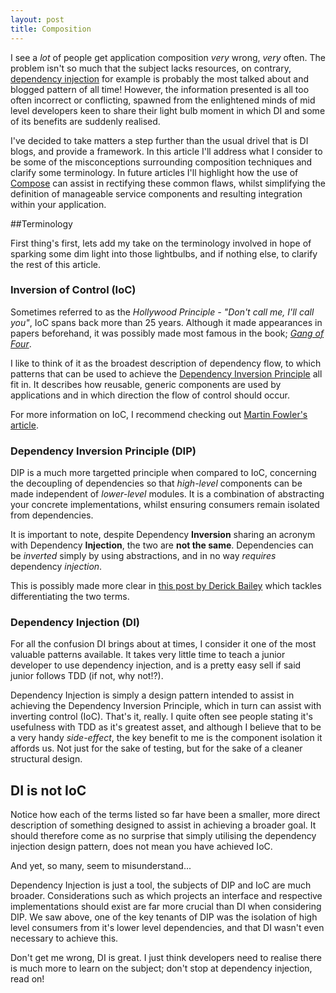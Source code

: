 ```yaml
---
layout: post
title: Composition
---
```


I see a _lot_ of people get application composition _very_ wrong, _very_ often. The problem isn't so much that the subject lacks resources, on contrary, [dependency injection] for example is probably the most talked about and blogged pattern of all time! However, the information presented is all too often incorrect or conflicting, spawned from the enlightened minds of mid level developers keen to share their light bulb moment in which DI and some of its benefits are suddenly realised.

I've decided to take matters a step further than the usual drivel that is DI blogs, and provide a framework. In this article I'll address what I consider to be some of the misconceptions surrounding composition techniques and clarify some terminology. In future articles I'll highlight how the use of [Compose] can assist in rectifying these common flaws, whilst simplifying the definition of manageable service components and resulting integration within your application.

##Terminology

First thing's first, lets add my take on the terminology involved in hope of sparking some dim light into those lightbulbs, and if nothing else, to clarify the rest of this article.

### Inversion of Control (IoC)

Sometimes referred to as the _Hollywood Principle - "Don't call me, I'll call you"_, IoC spans back more than 25 years. Although it made appearances in papers beforehand, it was possibly made most famous in the book; _[Gang of Four]_.

I like to think of it as the broadest description of dependency flow, to which patterns that can be used to achieve the [Dependency Inversion Principle] all fit in. It describes how reusable, generic components are used by applications and in which direction the flow of control should occur.

For more information on IoC, I recommend checking out [Martin Fowler's article].

### Dependency Inversion Principle (DIP)

DIP is a much more targetted principle when compared to IoC, concerning the decoupling of dependencies so that _high-level_ components can be made independent of _lower-level_ modules. It is a combination of abstracting your concrete implementations, whilst ensuring consumers remain isolated from dependencies.

It is important to note, despite Dependency **Inversion** sharing an acronym with Dependency **Injection**, the two are **not the same**. Dependencies can be _inverted_ simply by using abstractions, and in no way _requires_ dependency _injection_.

This is possibly made more clear in [this post by Derick Bailey] which tackles differentiating the two terms.

### Dependency Injection (DI)

For all the confusion DI brings about at times, I consider it one of the most valuable patterns available. It takes very little time to teach a junior developer to use dependency injection, and is a pretty easy sell if said junior follows TDD (if not, why not!?).

Dependency Injection is simply a design pattern intended to assist in achieving the Dependency Inversion Principle, which in turn can assist with inverting control (IoC). That's it, really. I quite often see people stating it's usefulness with TDD as it's greatest asset, and although I believe that to be a very handy _side-effect_, the key benefit to me is the component isolation it affords us. Not just for the sake of testing, but for the sake of a cleaner structural design.

## DI is not IoC

Notice how each of the terms listed so far have been a smaller, more direct description of something designed to assist in achieving a broader goal. It should therefore come as no surprise that simply utilising the dependency injection design pattern, does not mean you have achieved IoC.

And yet, so many, seem to misunderstand... 

Dependency Injection is just a tool, the subjects of DIP and IoC are much broader. Considerations such as which projects an interface and respective implementations should exist are far more crucial than DI when considering DIP. We saw above, one of the key tenants of DIP was the isolation of high level consumers from it's lower level dependencies, and that DI wasn't even necessary to achieve this.

Don't get me wrong, DI is great. I just think developers need to realise there is much more to learn on the subject; don't stop at dependency injection, read on!

<link to next article>

  [dependency injection]: https://www.google.co.uk/#safe=active&q=dependency+injection
  [Compose]: http://www.github.com/smudge202/compose
  [Gang of Four]: http://www.amazon.co.uk/Design-patterns-elements-reusable-object-oriented/dp/0201633612
  [Dependency Inversion Principle]: http://
  [Martin Fowler's article]: http://martinfowler.com/bliki/InversionOfControl.html
  [this post by Derick Bailey]: https://lostechies.com/derickbailey/2011/09/22/dependency-injection-is-not-the-same-as-the-dependency-inversion-principle/
